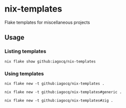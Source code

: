 # nix-templates

Flake templates for miscellaneous projects

## Usage

### Listing templates
`nix flake show github:iagocq/nix-templates`

### Using templates
`nix flake new -t github:iagocq/nix-templates .`

`nix flake new -t github:iagocq/nix-templates#generic .`

`nix flake new -t github:iagocq/nix-templates#zig .`
